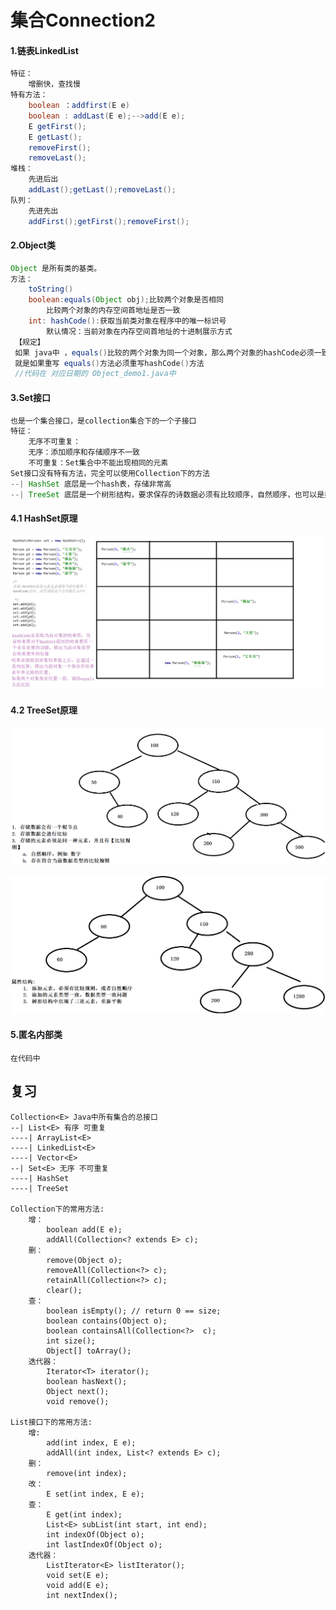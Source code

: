 # 集合Connection2

#### 1.链表LinkedList

```java
特征：
	增删快，查找慢
特有方法：
	boolean ：addfirst(E e)
    boolean : addLast(E e);-->add(E e);
	E getFirst();
	E getLast();
	removeFirst();
	removeLast();
堆栈：
	先进后出
	addLast();getLast();removeLast();
队列：
	先进先出
	addFirst();getFirst();removeFirst();
```

#### 2.Object类

```java
Object 是所有类的基类。
方法：
	toString()
    boolean:equals(Object obj);比较两个对象是否相同
    	比较两个对象的内存空间首地址是否一致
    int: hashCode():获取当前类对象在程序中的唯一标识号
    	默认情况：当前对象在内存空间首地址的十进制展示方式
 【规定】
 如果 java中 ，equals()比较的两个对象为同一个对象，那么两个对象的hashCode必须一致。
 就是如果重写 equals()方法必须重写hashCode()方法
 //代码在 对应日期的 Object_demo1.java中
```

#### 3.Set接口

```java
也是一个集合接口，是collection集合下的一个子接口
特征：
	无序不可重复：
	无序：添加顺序和存储顺序不一致
	不可重复：Set集合中不能出现相同的元素
Set接口没有特有方法，完全可以使用Collection下的方法
--| HashSet 底层是一个hash表，存储非常高
--| TreeSet 底层是一个树形结构，要求保存的诗数据必须有比较顺序，自然顺序，也可以是类自带的顺序
```

#### 4.1 HashSet原理

![HashSet存储原理](img\HashSet存储原理.png)

#### 4.2 TreeSet原理

![TreeSet存储原理](img\TreeSet存储原理.png)

![TreeSet底层](img\TreeSet底层.png)

#### 5.匿名内部类

```
在代码中
```

## 复习

```
Collection<E> Java中所有集合的总接口
--| List<E> 有序 可重复
----| ArrayList<E> 
----| LinkedList<E>
----| Vector<E>
--| Set<E> 无序 不可重复
----| HashSet
----| TreeSet

Collection下的常用方法:
	增：
		boolean add(E e);
		addAll(Collection<? extends E> c);
	删：
		remove(Object o);
		removeAll(Collection<?> c);
		retainAll(Collection<?> c);
		clear();
	查：
		boolean isEmpty(); // return 0 == size;
		boolean contains(Object o);
		boolean containsAll(Collection<?>  c);
		int size();
		Object[] toArray();
	迭代器：
		Iterator<T> iterator();
		boolean hasNext();
		Object next();
		void remove();

List接口下的常用方法:
	增:
		add(int index, E e);
		addAll(int index, List<? extends E> c);
	删：
		remove(int index);
 	改：
 		E set(int index, E e);
	查：
		E get(int index);
		List<E> subList(int start, int end);
		int indexOf(Object o);
		int lastIndexOf(Object o);
	迭代器：
		ListIterator<E> listIterator();
		void set(E e);
		void add(E e);
		int nextIndex();
```

